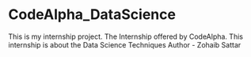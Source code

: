 # CodeAlpha_DataScience
This is my internship project. The Internship offered by CodeAlpha. This internship is about the Data Science Techniques
Author - Zohaib Sattar
